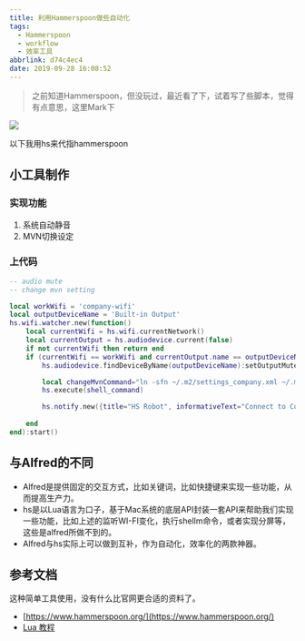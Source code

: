 ```yaml
---
title: 利用Hammerspoon做些自动化
tags:
  - Hammerspoon
  - workflow
  - 效率工具
abbrlink: d74c4ec4
date: 2019-09-28 16:08:52
---
```

> 之前知道Hammerspoon，但没玩过，最近看了下，试着写了些脚本，觉得有点意思，这里Mark下

![](https://static.1991421.cn/2019-09-28-080913.jpg)

以下我用hs来代指hammerspoon

## 小工具制作

### 实现功能
1. 系统自动静音
2. MVN切换设定

### 上代码

```lua
-- audio mute 
-- change mvn setting 

local workWifi = 'company-wifi'
local outputDeviceName = 'Built-in Output'
hs.wifi.watcher.new(function()
    local currentWifi = hs.wifi.currentNetwork()
    local currentOutput = hs.audiodevice.current(false)
    if not currentWifi then return end
    if (currentWifi == workWifi and currentOutput.name == outputDeviceName) then
        hs.audiodevice.findDeviceByName(outputDeviceName):setOutputMuted(true)

        local changeMvnCommand="ln -sfn ~/.m2/settings_company.xml ~/.m2/settings.xml"
        hs.execute(shell_command)

        hs.notify.new({title="HS Robot", informativeText="Connect to Company"}):send()
            
    end
end):start()
```

## 与Alfred的不同
- Alfred是提供固定的交互方式，比如关键词，比如快捷键来实现一些功能，从而提高生产力。
- hs是以Lua语言为口子，基于Mac系统的底层API封装一套API来帮助我们实现一些功能，比如上述的监听WI-FI变化，执行shellm命令，或者实现分屏等，这些是alfred所做不到的。
- Alfred与hs实际上可以做到互补，作为自动化，效率化的两款神器。


## 参考文档
这种简单工具使用，没有什么比官网更合适的资料了。

- [https://www.hammerspoon.org/](https://www.hammerspoon.org/)
- [Lua 教程](https://www.runoob.com/lua/lua-tutorial.html)
